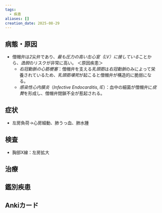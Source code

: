 ```yaml
---
tags:
  - 疾患
aliases: []
creation_date: 2025-08-29
---
```


## 病態・原因
- 僧帽弁は*2*尖弁であり、*最も圧力の高い左心室（LV）に接している*ことから、*逸脱*のリスクが非常に高い。
 ＜原因疾患＞
	- *右冠動脈の心筋梗塞*：僧帽弁を支える*乳頭筋*は*右冠動脈*のみによって栄養されているため、*乳頭筋壊死*が起こると僧帽弁が構造的に脆弱になる。
	- *感染性心内膜炎*（*Infective Endocarditis*, *IE*）：血中の細菌が僧帽弁に*疣贅*を形成し、僧帽弁閉鎖不全が惹起される。

## 症状
- 左房負荷→心房細動、肺うっ血、肺水腫

## 検査
- 胸部X線：左房拡大

## 治療

## 鑑別疾患

## Ankiカード